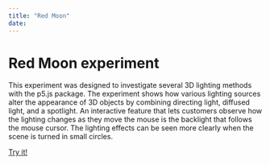 ```yaml
---
title: "Red Moon"
date: 
---
```

# Red Moon experiment 

This experiment was designed to investigate several 3D lighting methods with the p5.js package. The experiment shows how various lighting sources alter the appearance of 3D objects by combining directing light, diffused light, and a spotlight. An interactive feature that lets customers observe how the lighting changes as they move the mouse is the backlight that follows the mouse cursor. The lighting effects can be seen more clearly when the scene is turned in small circles.

[Try it!](/skills-github-pages/Experiment77/Red_moon/index.html)
